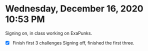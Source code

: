 # Wednesday, December 16, 2020 10:53 PM
Signing on, in class working on ExaPunks.
- [X] Finish first 3 challenges
Signing off, finished the first three. 